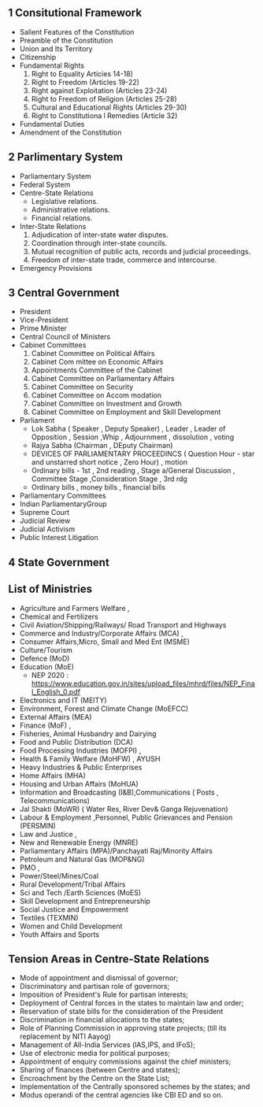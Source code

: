 
## 1 Consitutional Framework
- Salient Features of the Constitution
- Preamble of the Constitution
- Union and Its Territory
- Citizenship
- Fundamental Rights
  1. Right to Equality Articies 14-18)
  2. Right to Freedom (Articles 19-22)
  3. Right against Exploitation (Articles 23-24)
  4. Right to Freedom of Religion (Articles 25-28)
  5. Cultural and Educational Rights (Articles 29-30)
  6. Right to Constitutiona l Remedies (Article 32)
- Fundamental Duties
- Amendment of the Constitution

## 2 Parlimentary System
- Parliamentary System
- Federal System
- Centre-State Relations
  - Legislative relations.
  - Administrative relations.
  - Financial relations.
- Inter-State Relations
  1. Adjudication of inter-state water disputes.
  2. Coordination through inter-state councils.
  3. Mutual recognition of public acts, records and judicial proceedings.
  4. Freedom of inter-state trade, commerce and intercourse.
- Emergency Provisions

## 3 Central Government
- President
- Vice-President
- Prime Minister
- Central Council of Ministers
- Cabinet Committees
  1. Cabinet Committee on Political Affairs
  2. Cabinet Com mittee on Economic Affairs
  3. Appointments Committee of the Cabinet
  4. Cabinet Committee on Parliamentary Affairs
  5. Cabinet Committee on Security
  6. Cabinet Committee on Accom modation
  7. Cabinet Committee on Investment and Growth
  8. Cabinet Committee on Employment and Skill Development
- Parliament
  - Lok Sabha ( Speaker , Deputy Speaker) , Leader  , Leader of Opposition , Session ,Whip , Adjournment , dissolution , voting 
  - Rajya Sabha (Chairman , DEputy Chairman)
  - DEVICES OF PARLIAMENTARY PROCEEDINCS ( Question Hour - star and unstarred short notice , Zero Hour) , motion 
  - Ordinary bills - 1st , 2nd reading , Stage a/General Discussion , Committee Stage ,Consideration Stage , 3rd rdg
  - Ordinary bills , money bills , financial bills
- Parliamentary Committees
- Indian ParliamentaryGroup
- Supreme Court
- Judicial Review
- Judicial Activism
- Public Interest Litigation

## 4 State Government



## List of Ministries
* Agriculture and Farmers Welfare ,
* Chemical and Fertilizers 
* Civil Aviation/Shipping/Railways/ Road Transport and Highways
* Commerce and Industry/Corporate Affairs (MCA) , 
* Consumer Affairs,Micro, Small and Med Ent (MSME)
* Culture/Tourism
* Defence (MoD)
* Education (MoE)
  * NEP 2020 : https://www.education.gov.in/sites/upload_files/mhrd/files/NEP_Final_English_0.pdf 
* Electronics and IT (MEITY)
* Environment, Forest and Climate Change (MoEFCC) 
* External Affairs (MEA)
* Finance (MoF) , 
* Fisheries, Animal Husbandry and Dairying
* Food and Public Distribution (DCA)
* Food Processing Industries (MOFPI) ,  
* Health & Family Welfare (MoHFW) , AYUSH
* Heavy Industries & Public Enterprises 
* Home Affairs (MHA) 
* Housing and Urban Affairs (MoHUA)
* Information and Broadcasting (I&B),Communications ( Posts , Telecommunications)
* Jal Shakti (MoWR) ( Water Res, River Dev& Ganga Rejuvenation)
* Labour & Employment ,Personnel, Public Grievances and Pension (PERSMIN)
* Law and Justice , 
* New and Renewable Energy (MNRE)
* Parliamentary Affairs (MPA)/Panchayati Raj/Minority Affairs
* Petroleum and Natural Gas (MOP&NG)
* PMO , 
* Power/Steel/Mines/Coal 
* Rural Development/Tribal Affairs
* Sci and Tech /Earth Sciences (MoES)
* Skill Development and Entrepreneurship
* Social Justice and Empowerment
* Textiles (TEXMIN) 
* Women and Child Development
* Youth Affairs and Sports

## Tension Areas in Centre-State Relations
-  Mode of appointment and dismissal of governor;
-  Discriminatory and partisan role of governors;
-  Imposition of President's Rule for partisan interests;
-  Deployment of Central forces in the states to maintain law and order;
-  Reservation of state bills for the consideration of the President
-  Discrimination in financial allocations to the states;
-  Role of Planning Commission in approving state projects; (till its replacement by NITI Aayog)
-  Management of All-India Services (lAS,IPS, and IFoS);
-  Use of electronic media for political purposes;
-  Appointment of enquiry commissions against the chief ministers;
-  Sharing of finances (between Centre and states);
-  Encroachment by the Centre on the State List;
-  Implementation of the Centrally sponsored schemes by the states; and
-  Modus operandi of the central agencies like CBI ED and so on.
